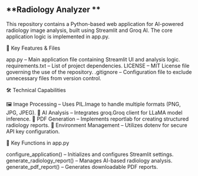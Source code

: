 ## **Radiology Analyzer **

This repository contains a Python-based web application for AI-powered radiology image analysis, built using Streamlit and Groq AI. The core application logic is implemented in app.py.

🚀 Key Features & Files

app.py – Main application file containing Streamlit UI and analysis logic.
requirements.txt – List of project dependencies.
LICENSE – MIT License file governing the use of the repository.
.gitignore – Configuration file to exclude unnecessary files from version control.

🛠️ Technical Capabilities

🖼️ Image Processing – Uses PIL.Image to handle multiple formats (PNG, JPG, JPEG).
🧠 AI Analysis – Integrates groq.Groq client for LLaMA model inference.
📄 PDF Generation – Implements reportlab for creating structured radiology reports.
🔐 Environment Management – Utilizes dotenv for secure API key configuration.

🔑 Key Functions in app.py

configure_application() – Initializes and configures Streamlit settings.
generate_radiology_report() – Manages AI-based radiology analysis.
generate_pdf_report() – Generates downloadable PDF reports.

